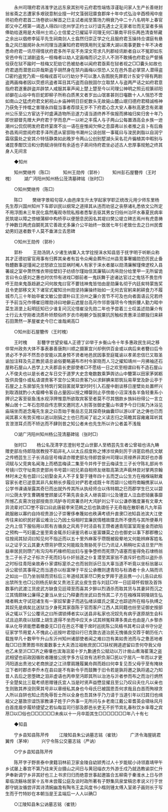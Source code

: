 <!-- { "loadSidebar": true } -->
　　永州司理府君讳淮字达远东泉其别号云府君性端恪淳谨耻问家人生产长善继封翁省斋之志遭家多艰锐意制业擅一时文藻弱冠廪食郡庠十年中式弘治辛酉榜闱中座师初奇府君首二场卷欲以解首之巳主试者阅至策场力稍衰乃中二十八名明年上春官即又中乙榜第一谒选人得四川忠州学正约士以行谊先遇士之无家者壮而无室者多捐俸助给遂用是大得州士欢心士信爱之巳擢延平司理无何□篆南平将乐两邑清查帑藏之余出以倡修李延平先生祠南剑人士翕然归崇正学之化且服府君玉操持佥谓庭有悬鱼之风巳服阕补永州司理当道廉知府君明慎用刑无留滞大湖以南事更数十年不决者悉命府君一讯尽得情状府君多所平反不务深文苛求凡列郡经讯断者自以不冤即如东安邑中有江湖剧盗名一枝梅者以劫人定画梅而识之示人不测不敢捕也府君业严督捕役获在狱不踰时一枝梅又犯劫它邑被劫者以闻府君亟索在狱者视之□□囊头如故也府君退而潜思曰异哉斯盗乎胡然身在禁内画梅以惊恐人又在邑外意必掌禁人潜得盗□密约盗党乃索一枝梅戎首可以行劫分予可以激人告图脱先罪若计东安宁得有两剧盗两画梅者因以荧惑讯盗者耳目其巧盗而自脱固尔立取禁人与盗两严诘之如府君意指府君遂重辟盗并辟禁人咸服其辜声闻上楚上楚至今以司理公神明之照云视篆祁阳祁僻在山谷中有巨蛇即柳子所称白质黑文者岁出山氓害甚则日囓数十人人惴恐不啻如南山之猛虎府君文躬祝山乡庙神明日巨蛇数头无故毙山麓山珉归德府君精诚格神乃获免于抟噬之害理永四载当事者荐牍无岁不下府君心念大安人春秋高更念有弟潮州公乐至公方宦达于时盛满造物所忌遂力请当道终养不俟报而拂袖归矣归舍十年乃即世颛督先赠大尹府君于学而息产一以听之丰孺人与子两山公每置酒高会乡族一逊潮州公侃侃明发府君终宴席不出一语在座惟闻欠伸之息靡弗以长者推之且卜有后裔弥昌焉间尝阅府君手泽所遗从宦邸贻书潮州公谈创居一事辄曰与浚民剥脂以自润宁霜宿露处之安其介特恬静类如此晚岁令两山公创别墅湖头采名花卉徧植其中暇别与诸昆季酣饮洽和分韵赋诗徜徉有余适也子弟间侍府君坐必述古人忠厚事规勉之终其身人无间言 

　　◆知州 

　　知州樊继传（陈□） 
　　知州王勋传（郭朴） 
　　知州彭石屋簪传（王时槐） 
　　湖广沔阳州知州杨公茂清墓碑铭（张时□） 

　　○知州樊继传（陈□） 

　　陈□ 
　　樊继字景昭句容人由邑庠生升太学起家学职正统改元用少师东里杨先生荐兴国州知州下车即训民以纲常之道择其从违而劝惩之丧祭诸礼悉依文公所定不用浮图未三年民化翕然庵观寺院私剏者悉掣去驱其男女归俗州治环水春夏民病率民筑堤以障之傍植蒲柳中构桥亭以便憩息民因名其堤曰樊公堤立碑志焉州有虎患祷于神数日两虎自鬬死其它善政尤多廉介公平始终一致居七年引老致仕去之日州民耆幼男妇送者数千人莫不垂涕立去思碑 

　　○知州王勋传（郭朴） 

　　郭朴 
　　王勋汤阴人少诸生纳粟入太学铨授涞水知县慈于抚字明于听断众称其才正德初宦官用事有归葬其亲者有旨令众阉会葬所过州县竞事奢媚勋恐厉民止备牲醴数事逆瑾闻之忿怒欲立加显祸时阉人有家于涞水者屡以勋清廉解瑾俾逻校入县署觇之室中萧然惟衣带挂壁妇子纺绩尔瑾始信其廉犒以肉帛勋分给里甲一无所留诡言曰令众感刘之惠也时优伶有进戏□御前者一鬼跃舞于途诸达官过之鬼恬不畏忽传呼王勋来鬼亟趋避之问何故鬼曰官不要钱神鬼皆怕由是勋廉名彻于内廷矣特蒙旌奖且令吏部移文天下诸官式擢知汾州勋坚持廉操终始如一无何去官躬来躬耕食力不履城市几三十年始卒崔文敏公尝谓朴曰王汾州之廉介苦节不可及也向者面语云兄若终于予前当兄作傅崔旧赠勋诗曰地僻云遮屋台高月作邻昔强项令今愧折腰人勤力畦中菜生涯垄上耘明廷知已少谁复问沉沦惜崔没先勋二年也予尝着三士叹盖述勋廉介有士行云太守刚者流质朴矫颓俗终岁衣巾袍朝夕饭脱粟抗厉触权贵惠泽洽鳏独归来耕石田萧然一茅屋崔史今巳亡谁哉阐高□ 

　　○知州彭石屋簪传（王时槐） 

　　王时槐 
　　彭簪字世望安福人正德丁卯举于乡衡山令十年多惠政民生祠之移倅常州政务大体不事表暴善唐荆川顺之摄篆宜兴却例供百金或以病后来者簪曰后令贤必不予非不然吾亦安能以其身预不贤者地邑民因事至庭辄谕以孝弟忠信巳又取圣谕加注释及先正教民语总谕俗要略遍布市村令家晓而人习之擢知靖州一月拂袖还石屋称石屋山人邑学上大夫郡县长吏部使者□不愿结一日之欢至相谓曰有不造石屋山人不俊夫也以是长者之车日交于道罗大史念奄数数乘笋舆访山中簪第以田家茅粥粝饭供具僮仆或私语谓贵客不宜尔公笑曰贵客乃以求鲜腆来耶筑玩易草堂及卧云亭于石屋之上东廓邹先生特筑行窝目匿就草堂时时引入石屋中剧谈移日崖壁处处置杯兴到取酒就酌小大瘿樽令客自占量因以授之樽罄则止亭傍凿小沼深浅各半鱼轻重系小牌识之客至驱鱼浅水视浮牌惟意所欲取宾客至者莫不尽其悃款乡族紏纷得公一言立解山居十二年石忽陨自传志祭文邀同志人别答张御史鳌山书谓予今日归矣乃沐浴见庙端坐而逝念庵先生哀之曰吾始于衡岳志见其探奇抉幽囊印以游以旷达之俦也已而闻其慕义有势买棺以逝以刚狷之士也巳而闻了岩之义读志归之简瞻其容雍雍耳听其言泄泄耳贞而不矫达而不肆则昔之知公者未也先生所以许公者盖不浅哉 

　　○湖广沔阳州知州杨公茂清墓碑铭（张时□） 

　　张时□ 
　　杨公名茂清字志澄别号芝山世鄞人至栖芸先生者公曾祖也讳九畴赠吏部左侍郎隐居教授不蹈非礼人以太丘叔度称之博涉坟典刻厉于诗寔启杨氏文献之传栖芸生三子长讳自惩号梅读亦赠吏部左侍郎尝泉州司理以资禄养非其好也亦善词赋与父竞爽名闻海上而栖芸梅读二集至今并传于世云梅读生三子长守陈礼部尚书号镜川饮守址南京吏部尚书号碧川初兄弟自相师友继取高第流声蓻林尝对掌两京翰林时未之有也碧川公初娶金夫人不子复娶于锺年四十五而芝山公生方在襁褓端默雍容家长老巳逆意其非凡矣稍长步履应对俨若老成既十年而碧川公绾符南翰携家以从公学书课诵渐露其奇巳而出就外传其所从执经师佥以伟特期之巳而郡学生巳又以碧川公荫太学生曹耦推誉顾屡试不第先丧金夫人继丧碧川公及锺宜人泣血悲恸襄事靡所憾乙亥需次铨部授南京鸿胪寺司宾署丞时大鸿胪刘公干以公谦恭雅度兼有文章大异流辈对□□誉不容口曰此唐裴李宋范韩之后也孰谓任子无奇哉在散职者凡九年茹疏服敝以寡约自持视贵游公子崇奢侈奉篾如也秩满考绩升直隶□池知县池滨大江使传往来如织民好嚣讼难治公乃因土俗相时宜廉民情稽故牒去所不便而与其所便朞月之内上信下服俗用以熙有古循良之风焉于时泾县有王瓒者逋青阳富室周鉴金而欲陷之预构一丐妇蓄之鉴至索金辄杀妇诬鉴讯者以鉴富嫌莫之白也御史以事下郡郡檄公往按阅其狱词曰知见何不指近而以五十里外麻客乎瓒既被殴晕地又何能辨麻客姓名以之证乎又云其妻大瓒背护瓒又何能殴及胷胁死乎巳乃讯证人稍稍吐实诘旦至尸所益审居民则瓒门有沟沟布朽椽桥阳出妇与鉴争堕桥而死瓒乃语塞而鉴得免石埭杨翁生二子长子之子标次子死而妇与仆奸翁逐之仆复潜至其家翁不直斥奸也而以盗扑杀之时标往青阳亲故寿仆家谓标寔杀之也而翁则诉巳当大辜当道不听竟以坐标翁屡以诉公密侦其事得之而当道亦以标富惮于平反公承檄则逮青阳与标酒者十余人隔而讯之如出一日乃坐翁赎而贷标后三年道经其家尽□男女罗拜于道且携一小儿告曰此标出禁所生也□公则杨氏斩矣又贵池王武业皮生尝与刘廷□伴一日廷璋怀假银及首饰数事约武渡江货皮武方缺食见廷璋至而喜其夕醉以烈酒杀而取其货与其妻舁而沉之江其情颇昧公廉得之妻当从坐公乃释妻而坐武曰吾怜其二子方在襁褓耳铜陵胡生弘绪者韩太守试冠诸生有一家奴挈妻子而逃弘绪诉媒氏之匿之也踪迹所在相与执缚之其奴先是病矣比送狱当夕身死其家亟陈于官而客户江西人其同籍也纷至证御史按部诉之辄以下公公覆讯之曰所谓锁缚者实以送县非私家也况奴先有病乎遂原胡生会科试且迫夙夜以狱牒上胡生遂得不坐而中应天乡试其辨冤释滞多类此也由是八乡黎赤率从化导贤能懋着檄委无□日在邑讫不暖于席时巡抚陈公凤梧书其考曰读书守分足征家学节用爱人不愧此心巡按叶君镗曰行巳克敦古道治民无愧循良交荐于朝历任六载旌举凡十数甲午升山东沂州知州诸部使者闻之难曰岂有美如贵池而与之惫恶地者哉□□日萧萧图书败槖数事士大夫洒泣祖帐庶民□□扶杖拥道遮留曰柰何夺我父母也乙未至沂□□齐之瘠壤也滨海沮洳十岁九歉逋负公赋动以万计凿山煮海萑蒲之盗武相望也前政因循败者踵接公抚字多方征敛有法积负渐□民以宁居凡一年而以才更沔阳道出贵池父老商旅逆之江浒摩肩踵履翼舟舆而趋曰何幸复见吾父母乎至有掩袂泣下者时郡丞李乔木在县曰是不有新令乎而鼓舞于旧令若是孰将邀之孰将遏之乃知昔人去后之思堕碑之泪非虚语也丙申至沔即其所以治池与沂者参而布之而治行炳然于全楚矣比三载考绩恩赠锺氏宜人当是时贤声益懋显擢且至公乃叹曰夫仕凡以亲也生则致其养没则荣其号非以章绶私其身也今母氏巳被国恩吾何求哉且白首而殉禄贪人所以自阱也知止而免辱哲士所以全身也吾其休乎乃力请于当道引年以归其归也缉祖父之墓敦宗谊饬家教课子姓于户外事一无所问与乡老南江戴公辈耆英会啸咏风月白首庞眉步履矫捷望之若仙每监司行部及郡邑长吏无不折节宾礼春秋饮乡率尊之宾荩□以□俗也□□□□□□未疾以十一月卒距其生□□□□□□□年八十有七 

　　◆知县 

　　宁乡县知县陈芹传 
　　江陵知县朱公讷墓志铭（崔铣） 
　　广济令海屋姚君翼传（茅坤） 
　　兴宁令陈公交墓志铭（严讷） 

　　○宁乡县知县陈芹传 

　　陈芹字子野景泰中隶籍羽林前卫家金陵自幼颕秀过人十岁能赋小诗领嘉靖甲午乡试屡上春宫不第乃往来天台摄山之间日与黄冠缁衣方外游壬戍乃就选教谕崇仁升尹奉新调宁乡非其好也三上书求归归而绝意世事起邀笛合五柳斋于秦淮水上日与侪辈临流觞咏居家十五年未尝履公庭及谈时政所著有子野集凤泉堂稿忠孝说义行于世郡守姚汝循尝评其诗清婉幽澹有陶韦王孟风度书小楷则锺太傅入室弟子画则长于写生而于竹特妙在本朝当是王孟端后一人人以确□ 

　　○江陵知县朱公讷墓志铭（崔铣） 


